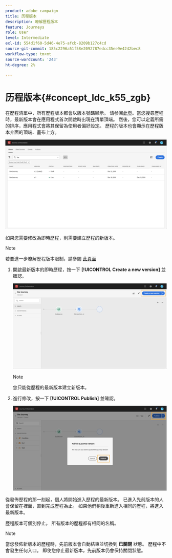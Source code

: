 ```yaml
---
product: adobe campaign
title: 历程版本
description: 瞭解歷程版本
feature: Journeys
role: User
level: Intermediate
exl-id: 554d1f60-5d46-4e75-afcb-8209b127c4cd
source-git-commit: 185c2296a51f58e2092787edcc35ee9e4242bec8
workflow-type: tm+mt
source-wordcount: '243'
ht-degree: 2%

---
```


# 历程版本{#concept_ldc_k55_zgb}

在歷程清單中，所有歷程版本都會以版本號碼顯示。 请参阅[此页](../building-journeys/using-the-journey-designer.md)。當您搜尋歷程時，最新版本會在應用程式首次開啟時出現在清單頂端。 然後，您可以定義所需的排序，應用程式會將其保留為使用者偏好設定。 歷程的版本也會顯示在歷程版本介面的頂端、畫布上方。

![](../assets/journeyversions1.png)

如果您需要修改為即時歷程，則需要建立歷程的新版本。

>[!NOTE]
>
>若要進一步瞭解歷程版本限制，請參閱 [此頁面](../about/limitations.md#journey-versions-limitations)

1. 開啟最新版本的即時歷程，按一下 **[!UICONTROL Create a new version]** 並確認。

   ![](../assets/journeyversions2.png)

   >[!NOTE]
   >
   >您只能從歷程的最新版本建立新版本。

1. 進行修改，按一下 **[!UICONTROL Publish]** 並確認。

   ![](../assets/journeyversions3.png)

從發佈歷程的那一刻起，個人將開始進入歷程的最新版本。 已進入先前版本的人會保留在裡面，直到完成歷程為止。 如果他們稍後重新進入相同的歷程，將進入最新版本。

歷程版本可個別停止。 所有版本的歷程都有相同的名稱。

>[!NOTE]
>
>當您發佈新版本的歷程時，先前版本會自動結束並切換到 **已關閉** 狀態。 歷程中不會發生任何入口。 即使您停止最新版本，先前版本仍會保持關閉狀態。
